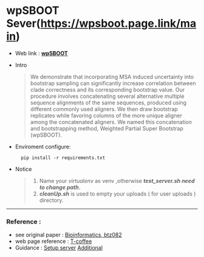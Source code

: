 # wpSBOOT Sever(https://wpsboot.page.link/main)
* Web link : **[wpSBOOT](https://wpsboot.page.link/main)**
* Intro

    >We demonstrate that incorporating MSA induced uncertainty into bootstrap sampling can significantly increase correlation between clade correctness and its corresponding bootstrap value. Our procedure involves concatenating several alternative multiple sequence alignments of the same sequences, produced using different commonly used aligners. We then draw bootstrap replicates while favoring columns of the more unique aligner among the concatenated aligners. We named this concatenation and bootstrapping method, Weighted Partial Super Bootstrap (wpSBOOT).

* Enviroment configure: 

  ```
    pip install -r requirements.txt
  ```

* Notice

    >1. Name your *virtualenv* as venv ,otherwise ***test_server.sh need to change path***.
    >2. ***cleanUp.sh*** is used to empty your uploads ( for user uploads ) directory.

---

### Reference :
- see original paper : [Bioinformatics, btz082](https://doi.org/10.1093/bioinformatics/btz082)
- web page reference : [T-coffee](http://tcoffee.crg.cat/apps/tcoffee/do:regular)
- Guidance :    [Setup server](https://lufficc.com/blog/how-to-serve-flask-applications-with-uwsgi-and-nginx-on-ubuntu)  [Additional](https://hackmd.io/@Xpz2MX78SomsO4mV3ejdqg/SyvmmBCfX?type=view#%E6%9E%B6%E7%AB%99%EF%BC%9AuWSGI)
